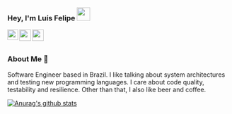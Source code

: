 ### Hey, I'm Luís Felipe <img src="https://media.giphy.com/media/hvRJCLFzcasrR4ia7z/giphy.gif" width="30px">

<a href="https://www.linkedin.com/in/luisfelipegodoi/" target="_blank">
  <img align="left" width="24px" src="https://cdn.jsdelivr.net/npm/simple-icons@v3/icons/linkedin.svg"  />
</a>
<a href="mailto:godoiluisfelipe@gmail.com" target="_blank">
  <img align="left" width="26px" src="https://cdn.jsdelivr.net/npm/simple-icons@v3/icons/gmail.svg" />
</a>
<a href="https://medium.com/@godoiluisfelipe" target="_blank">
  <img align="left" width="26px" src="https://cdn.jsdelivr.net/npm/simple-icons@v3/icons/medium.svg" />
</a>

<br/><br/>

### About Me 🚀
Software Engineer based in Brazil.
I like talking about system architectures and testing new programming languages. I care about code quality, testability and resilience.
Other than that, I also like beer and coffee.

[![Anurag's github stats](https://github-readme-stats.vercel.app/api?username=luisfelipegodoi)](https://github.com/luisfelipegodoi)
